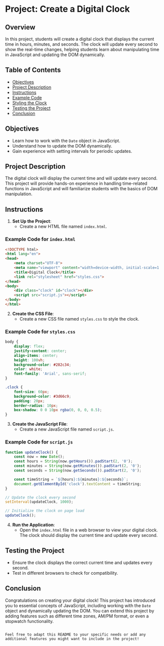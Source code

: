 # Project: Create a Digital Clock

## Overview

In this project, students will create a digital clock that displays the current time in hours, minutes, and seconds. The clock will update every second to show the real-time changes, helping students learn about manipulating time in JavaScript and updating the DOM dynamically.

## Table of Contents

- [Objectives](#objectives)
- [Project Description](#project-description)
- [Instructions](#instructions)
- [Example Code](#example-code)
- [Styling the Clock](#styling-the-clock)
- [Testing the Project](#testing-the-project)
- [Conclusion](#conclusion)

## Objectives

- Learn how to work with the `Date` object in JavaScript.
- Understand how to update the DOM dynamically.
- Gain experience with setting intervals for periodic updates.

## Project Description

The digital clock will display the current time and will update every second. This project will provide hands-on experience in handling time-related functions in JavaScript and will familiarize students with the basics of DOM manipulation.

## Instructions

1. **Set Up the Project**:
   - Create a new HTML file named `index.html`.

### Example Code for `index.html`

```html
<!DOCTYPE html>
<html lang="en">
<head>
    <meta charset="UTF-8">
    <meta name="viewport" content="width=device-width, initial-scale=1.0">
    <title>Digital Clock</title>
    <link rel="stylesheet" href="styles.css">
</head>
<body>
    <div class="clock" id="clock"></div>
    <script src="script.js"></script>
</body>
</html>
```

2. **Create the CSS File**:
   - Create a new CSS file named `styles.css` to style the clock.

### Example Code for `styles.css`

```css
body {
    display: flex;
    justify-content: center;
    align-items: center;
    height: 100vh;
    background-color: #282c34;
    color: white;
    font-family: 'Arial', sans-serif;
}

.clock {
    font-size: 60px;
    background-color: #3d66c9;
    padding: 20px;
    border-radius: 10px;
    box-shadow: 0 0 10px rgba(0, 0, 0, 0.5);
}
```

3. **Create the JavaScript File**:
   - Create a new JavaScript file named `script.js`.

### Example Code for `script.js`

```javascript
function updateClock() {
    const now = new Date();
    const hours = String(now.getHours()).padStart(2, '0');
    const minutes = String(now.getMinutes()).padStart(2, '0');
    const seconds = String(now.getSeconds()).padStart(2, '0');

    const timeString = `${hours}:${minutes}:${seconds}`;
    document.getElementById('clock').textContent = timeString;
}

// Update the clock every second
setInterval(updateClock, 1000);

// Initialize the clock on page load
updateClock();
```

4. **Run the Application**:
   - Open the `index.html` file in a web browser to view your digital clock. The clock should display the current time and update every second.

## Testing the Project

- Ensure the clock displays the correct current time and updates every second.
- Test in different browsers to check for compatibility.

## Conclusion

Congratulations on creating your digital clock! This project has introduced you to essential concepts of JavaScript, including working with the `Date` object and dynamically updating the DOM. You can extend this project by adding features such as different time zones, AM/PM format, or even a stopwatch functionality.
```

Feel free to adapt this README to your specific needs or add any additional features you might want to include in the project!
